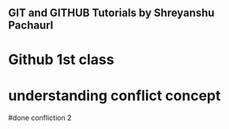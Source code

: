 ## GIT and GITHUB Tutorials by Shreyanshu PachaurI

# Github 1st class

# understanding conflict concept

#done confliction 2

